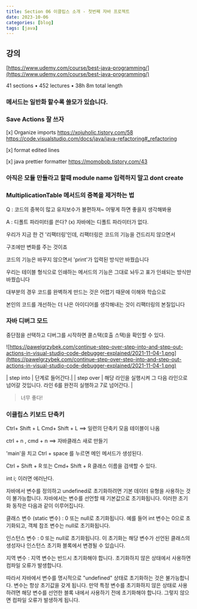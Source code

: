 ```yaml
---
title: Section 06 이클립스 소개 - 첫번째 자바 프로젝트
date: 2023-10-06
categories: [blog]
tags: [java]
---
```


## 강의

[https://www.udemy.com/course/best-java-programming/](https://www.udemy.com/course/best-java-programming/)

41 sections • 452 lectures • 38h 8m total length

### 메서드는 일반화 할수록 쓸모가 있습니다.

### Save Actions 잘 쓰자

[x] Organize imports
https://xojuholic.tistory.com/58
https://code.visualstudio.com/docs/java/java-refactoring#_refactoring

[x] format edited lines

[x] java prettier formatter
https://momobob.tistory.com/43

### 아직은 모듈 만들라고 할때 module name 입력하지 말고 dont create

### MultiplicationTable 메서드의 중복을 제거하는 법

Q : 코드의 중복이 많고 유지보수가 불편하져~ 어떻게 하면 좋을지 생각해봐용

A : 디폴트 파라미터를 쓴다? (x) 자바에는 디폴트 파라미터가 없다.

우리가 지금 한 건 '리팩터링'인데, 리팩터링은 코드의 기능을 건드리지 않으면서

구조에만 변화를 주는 것이죠

코드의 기능은 바꾸지 않으면서 'print'가 입력된 방식만 바꿨습니다

우리는 테이블 형식으로 인쇄하는 메서드의 기능은 그대로 놔두고 표가 인쇄되는 방식만 바꿨습니다

대부분의 경우 코드를 완벽하게 만드는 것은 어렵기 때문에 이해와 학습으로

본인의 코드를 개선하는 더 나은 아이디어를 생각해내는 것이 리팩터링의 본질입니다


### 자바 디버그 모드

중단점을 선택하고 디버그를 시작하면 콜스택(호출 스택)을 확인할 수 있다.

![https://pawelgrzybek.com/continue-step-over-step-into-and-step-out-actions-in-visual-studio-code-debugger-explained/2021-11-04-1.png](https://pawelgrzybek.com/continue-step-over-step-into-and-step-out-actions-in-visual-studio-code-debugger-explained/2021-11-04-1.png)

| step into | 단계로 들어간다.|
| step over | 해당 라인을 실행시켜 그 다음 라인으로 넘어갈 것입니다. 라인 6를 완전히 실행하고 7로 넘어간다. |

> 너무 좋다!

### 이클립스 키보드 단축키


Ctrl+ Shift + L  Cmd+ Shift + L ==> 일련의 단축키 모음 테이블이 나옴

ctrl + n , cmd + n ==> 자바클래스 새로 만들기

'main'을 치고 Ctrl + space 를 누르면 메인 메서드가 생성된다.

Ctrl + Shift + R 또는 Cmd+ Shift + R
클래스 이름을 검색할 수 있다.


int i; 이러면 에러난다.

자바에서 변수를 정의하고 undefined로 초기화하려면 기본 데이터 유형을 사용하는 것이 불가능합니다. 자바에서는 변수를 선언할 때 기본값으로 초기화됩니다. 이러한 초기화 동작은 다음과 같이 이루어집니다.

클래스 변수 (static 변수) : 0 또는 null로 초기화됩니다. 예를 들어 int 변수는 0으로 초기화되고, 객체 참조 변수는 null로 초기화됩니다.

인스턴스 변수 : 0 또는 null로 초기화됩니다. 이 초기화는 해당 변수가 선언된 클래스의 생성자나 인스턴스 초기화 블록에서 변경될 수 있습니다.

지역 변수 : 지역 변수는 반드시 초기화해야 합니다. 초기화하지 않은 상태에서 사용하면 컴파일 오류가 발생합니다.

따라서 자바에서 변수를 명시적으로 "undefined" 상태로 초기화하는 것은 불가능합니다. 변수는 항상 초기값을 갖게 됩니다. 만약 특정 변수를 초기화하지 않은 상태로 사용하려면 해당 변수를 선언한 블록 내에서 사용하기 전에 초기화해야 합니다. 그렇지 않으면 컴파일 오류가 발생하게 됩니다.